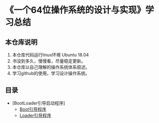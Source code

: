 # 《一个64位操作系统的设计与实现》学习总结

## 本仓库说明

1. 本仓库代码运行linux环境 Ubuntu 18.04
2. 书没到多久，慢慢看，尽量稳定更新。
3. 本仓库以自己理解的操作系统体系叙述。
4. 学习github的使用，学习设计操作系统。

## 目录
* [BootLoader引导启动程序]
    * [Boot引导程序](docs/BootLoader引导启动程序/Boot引导程序.md)
    * [Loader引导程序](docs/BootLoader引导启动程序/Loader引导程序.md)